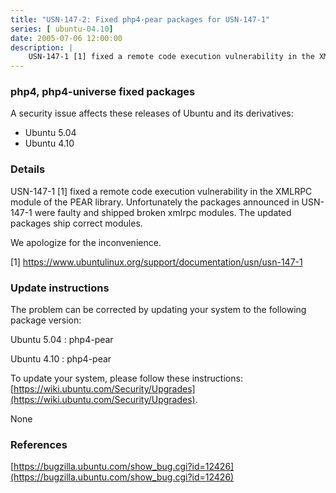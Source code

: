 ```yaml
---
title: "USN-147-2: Fixed php4-pear packages for USN-147-1"
series: [ ubuntu-04.10]
date: 2005-07-06 12:00:00
description: |
    USN-147-1 [1] fixed a remote code execution vulnerability in the XMLRPC module of the PEAR library. Unfortunately the packages announced in USN-147-1 were faulty and shipped broken xmlrpc modules. The updated packages ship correct modules.
--- 
```

 
### php4, php4-universe fixed packages

A security issue affects these releases of Ubuntu and its derivatives:

* Ubuntu 5.04
* Ubuntu 4.10

### Details

USN-147-1 [1] fixed a remote code execution vulnerability in the XMLRPC module of the PEAR library. Unfortunately the packages announced in USN-147-1 were faulty and shipped broken xmlrpc modules. The updated packages ship correct modules.

We apologize for the inconvenience.

[1] https://www.ubuntulinux.org/support/documentation/usn/usn-147-1

### Update instructions

The problem can be corrected by updating your system to the following package version:

Ubuntu 5.04
 : php4-pear 

Ubuntu 4.10
 : php4-pear 

To update your system, please follow these instructions: [https://wiki.ubuntu.com/Security/Upgrades](https://wiki.ubuntu.com/Security/Upgrades).

None

### References

 [https://bugzilla.ubuntu.com/show_bug.cgi?id=12426](https://bugzilla.ubuntu.com/show_bug.cgi?id=12426)
 
